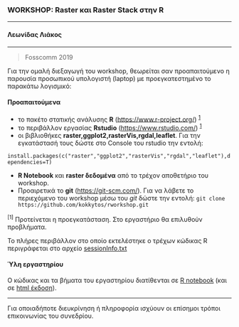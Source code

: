 ### **WORKSHOP: Raster και Raster Stack στην R**
---
#### **Λεωνίδας Λιάκος**
--- 
>Fosscomm 2019

Για την ομαλή διεξαγωγή του workshop, θεωρείται σαν προαπαιτούμενο η παρουσία προσωπικού υπολογιστή (laptop) με προεγκατεστημένο το παρακάτω λογισμικό:

#### Προαπαιτούμενα

* το πακέτο στατικής ανάλυσης **R** (https://www.r-project.org/) <sup>[1](#myfootnote1)</sup>
* το περιβάλλον εργασίας **Rstudio** (https://www.rstudio.com/) <sup>[1](#myfootnote1)</sup>
* οι βιβλιοθήκες **raster,ggplot2,rasterVis,rgdal,leaflet**.
Για την εγκατάστασή τους δώστε στο Console του rstudio την εντολή:

`install.packages(c("raster","ggplot2","rasterVis","rgdal","leaflet"),dependencies=T)`

* **R Notebook** και **raster δεδομένα** από το τρέχον αποθετήριο του workshop.
* Προαιρετικά το **git** (https://git-scm.com/). Για να λάβετε το περιεχόμενο του workshop μέσω του *git* δώστε την εντολή:
`git clone https://github.com/kokkytos/rworkshop.git`

<a name="myfootnote1"><sup>[1]</sup></a> Προτείνεται η προεγκατάσταση. Στο εργαστήριο θα επιλυθούν προβλήματα.

Το πλήρες περιβάλλον στο οποίο εκτελέστηκε ο τρέχων κώδικας R περιγράφεται στο αρχείο [sessionInfo.txt](https://github.com/kokkytos/rworkshop/blob/master/sessionInfo.txt) 

#### Ύλη εργαστηρίου

Ο κώδικας και τα βήματα του εργαστηρίου διατίθενται σε [R notebook](https://github.com/kokkytos/rworkshop/blob/master/workshop.Rmd) (και σε [html έκδοση](https://kokkytos.github.io/rworkshop/workshop.html)).

---

Για οποιαδήποτε διευκρίνηση ή πληροφορία ισχύουν οι επίσημοι τρόποι επικοινωνίας του συνεδρίου.
